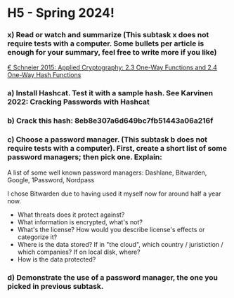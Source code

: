 # H5 - Spring 2024!

### x) Read or watch and summarize (This subtask x does not require tests with a computer. Some bullets per article is enough for your summary, feel free to write more if you like)
[€ Schneier 2015: Applied Cryptography: 2.3 One-Way Functions and 2.4 One-Way Hash Functions](https://learning.oreilly.com/library/view/applied-cryptography-protocols/9781119096726/10_chap02.html#chap02-sec003)

### a) Install Hashcat. Test it with a sample hash. See Karvinen 2022: Cracking Passwords with Hashcat
### b) Crack this hash: 8eb8e307a6d649bc7fb51443a06a216f
### c) Choose a password manager. (This subtask b does not require tests with a computer). First, create a short list of some password managers; then pick one. Explain:
A list of some well known password managers: Dashlane, Bitwarden, Google, 1Password, Nordpass

I chose Bitwarden due to having used it myself now for around half a year now.

- What threats does it protect against?
- What information is encrypted, what's not?
- What's the license? How would you describe license's effects or categorize it?
- Where is the data stored? If in "the cloud", which country / juristiction / which companies? If on local disk, where?
- How is the data protected?
### d) Demonstrate the use of a password manager, the one you picked in previous subtask.
